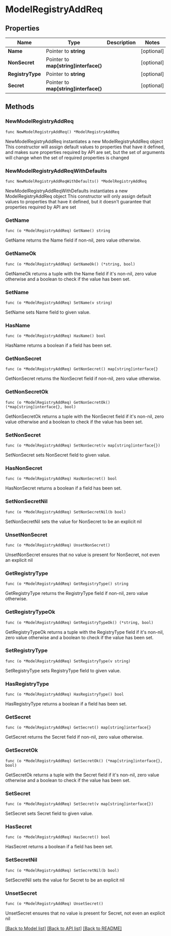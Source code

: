 # ModelRegistryAddReq

## Properties

Name | Type | Description | Notes
------------ | ------------- | ------------- | -------------
**Name** | Pointer to **string** |  | [optional] 
**NonSecret** | Pointer to **map[string]interface{}** |  | [optional] 
**RegistryType** | Pointer to **string** |  | [optional] 
**Secret** | Pointer to **map[string]interface{}** |  | [optional] 

## Methods

### NewModelRegistryAddReq

`func NewModelRegistryAddReq() *ModelRegistryAddReq`

NewModelRegistryAddReq instantiates a new ModelRegistryAddReq object
This constructor will assign default values to properties that have it defined,
and makes sure properties required by API are set, but the set of arguments
will change when the set of required properties is changed

### NewModelRegistryAddReqWithDefaults

`func NewModelRegistryAddReqWithDefaults() *ModelRegistryAddReq`

NewModelRegistryAddReqWithDefaults instantiates a new ModelRegistryAddReq object
This constructor will only assign default values to properties that have it defined,
but it doesn't guarantee that properties required by API are set

### GetName

`func (o *ModelRegistryAddReq) GetName() string`

GetName returns the Name field if non-nil, zero value otherwise.

### GetNameOk

`func (o *ModelRegistryAddReq) GetNameOk() (*string, bool)`

GetNameOk returns a tuple with the Name field if it's non-nil, zero value otherwise
and a boolean to check if the value has been set.

### SetName

`func (o *ModelRegistryAddReq) SetName(v string)`

SetName sets Name field to given value.

### HasName

`func (o *ModelRegistryAddReq) HasName() bool`

HasName returns a boolean if a field has been set.

### GetNonSecret

`func (o *ModelRegistryAddReq) GetNonSecret() map[string]interface{}`

GetNonSecret returns the NonSecret field if non-nil, zero value otherwise.

### GetNonSecretOk

`func (o *ModelRegistryAddReq) GetNonSecretOk() (*map[string]interface{}, bool)`

GetNonSecretOk returns a tuple with the NonSecret field if it's non-nil, zero value otherwise
and a boolean to check if the value has been set.

### SetNonSecret

`func (o *ModelRegistryAddReq) SetNonSecret(v map[string]interface{})`

SetNonSecret sets NonSecret field to given value.

### HasNonSecret

`func (o *ModelRegistryAddReq) HasNonSecret() bool`

HasNonSecret returns a boolean if a field has been set.

### SetNonSecretNil

`func (o *ModelRegistryAddReq) SetNonSecretNil(b bool)`

 SetNonSecretNil sets the value for NonSecret to be an explicit nil

### UnsetNonSecret
`func (o *ModelRegistryAddReq) UnsetNonSecret()`

UnsetNonSecret ensures that no value is present for NonSecret, not even an explicit nil
### GetRegistryType

`func (o *ModelRegistryAddReq) GetRegistryType() string`

GetRegistryType returns the RegistryType field if non-nil, zero value otherwise.

### GetRegistryTypeOk

`func (o *ModelRegistryAddReq) GetRegistryTypeOk() (*string, bool)`

GetRegistryTypeOk returns a tuple with the RegistryType field if it's non-nil, zero value otherwise
and a boolean to check if the value has been set.

### SetRegistryType

`func (o *ModelRegistryAddReq) SetRegistryType(v string)`

SetRegistryType sets RegistryType field to given value.

### HasRegistryType

`func (o *ModelRegistryAddReq) HasRegistryType() bool`

HasRegistryType returns a boolean if a field has been set.

### GetSecret

`func (o *ModelRegistryAddReq) GetSecret() map[string]interface{}`

GetSecret returns the Secret field if non-nil, zero value otherwise.

### GetSecretOk

`func (o *ModelRegistryAddReq) GetSecretOk() (*map[string]interface{}, bool)`

GetSecretOk returns a tuple with the Secret field if it's non-nil, zero value otherwise
and a boolean to check if the value has been set.

### SetSecret

`func (o *ModelRegistryAddReq) SetSecret(v map[string]interface{})`

SetSecret sets Secret field to given value.

### HasSecret

`func (o *ModelRegistryAddReq) HasSecret() bool`

HasSecret returns a boolean if a field has been set.

### SetSecretNil

`func (o *ModelRegistryAddReq) SetSecretNil(b bool)`

 SetSecretNil sets the value for Secret to be an explicit nil

### UnsetSecret
`func (o *ModelRegistryAddReq) UnsetSecret()`

UnsetSecret ensures that no value is present for Secret, not even an explicit nil

[[Back to Model list]](../README.md#documentation-for-models) [[Back to API list]](../README.md#documentation-for-api-endpoints) [[Back to README]](../README.md)


